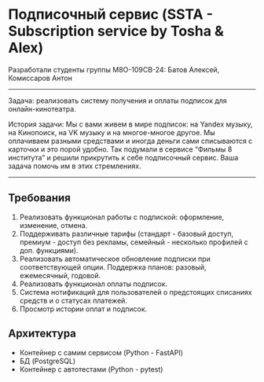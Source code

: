 # Подписочный сервис (SSTA - Subscription service by Tosha & Alex)

Разработали студенты группы М8О-109СВ-24: Батов Алексей, Комиссаров Антон

---

Задача: реализовать систему получения и оплаты подписок для онлайн-кинотеатра. 

История задачи: Мы с вами живем в мире подписок: на Yandex музыку, на Кинопоиск, на VK музыку и на многое-многое другое. Мы оплачиваем разными средствами и иногда деньги сами списываются с карточки и это порой удобно. Так подумали в сервисе “Фильмы 8 института” и решили прикрутить к себе подписочный сервис. Ваша задача помочь им в этих стремлениях.

---

## Требования

1. Реализовать функционал работы с подпиской: оформление, изменение, отмена.
2. Поддерживать различные тарифы (стандарт - базовый доступ, премиум - доступ без рекламы, семейный - несколько профилей с доп. функциями).
3. Реализовать автоматическое обновление подписки при соответствующей опции. Поддержка планов: разовый, ежемесячный, годовой.
4. Реализовать функционал оплаты подписок.
5. Система нотификаций для пользователей о предстоящих списаниях средств и о статусах платежей.
6. Просмотр истории оплат и подписок.

## Архитектура

- Контейнер с самим сервисом (Python - FastAPI)
- БД (PostgreSQL)
- Контейнер с автотестами (Python - pytest)